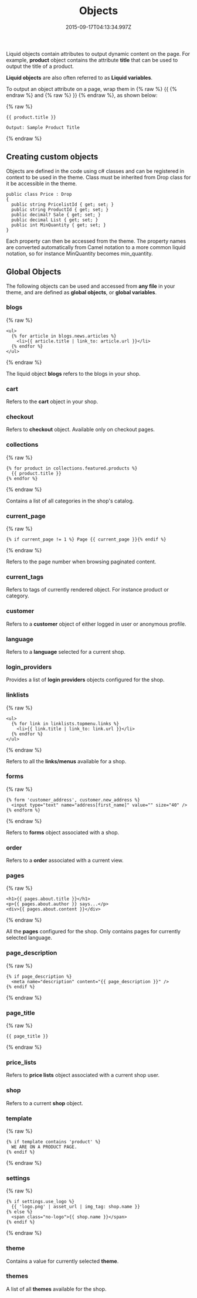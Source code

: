 ﻿---
title: Objects
description: The developer guide to a Liquid objects
layout: docs
date: 2015-09-17T04:13:34.997Z
priority: 2
---
Liquid objects contain attributes to output dynamic content on the page. For example, **product** object contains the attribute **title** that can be used to output the title of a product.

**Liquid objects** are also often referred to as **Liquid variables**.

To output an object attribute on a page, wrap them in {% raw %} {{ {% endraw %} and {% raw %} }} {% endraw %}, as shown below:

{% raw %}
```
{{ product.title }}

Output: Sample Product Title
```
{% endraw %}

## Creating custom objects

Objects are defined in the code using c# classes and can be registered in context to be used in the theme. Class must be inherited from Drop class for it be accessible in the theme.

```
public class Price : Drop
{
  public string PricelistId { get; set; }
  public string ProductId { get; set; }
  public decimal? Sale { get; set; }
  public decimal List { get; set; }
  public int MinQuantity { get; set; }
}
```

Each property can then be accessed from the theme. The property names are converted automatically from Camel notation to a more common liquid notation, so for instance MinQuantity becomes min_quantity.

## Global Objects

The following objects can be used and accessed from **any file** in your theme, and are defined as **global objects**, or **global variables**.

### blogs
{% raw %}
```
<ul>
  {% for article in blogs.news.articles %}
    <li>{{ article.title | link_to: article.url }}</li>
  {% endfor %}
</ul>
```
{% endraw %}

The liquid object **blogs** refers to the blogs in your shop.

### cart

Refers to the **cart** object in your shop.

### checkout

Refers to **checkout** object. Available only on checkout pages.

### collections
{% raw %}
```
{% for product in collections.featured.products %}
  {{ product.title }}
{% endfor %}
```
{% endraw %}

Contains a list of all categories in the shop's catalog.

### current_page
{% raw %}
```
{% if current_page != 1 %} Page {{ current_page }}{% endif %}
```
{% endraw %}

Refers to the page number when browsing paginated content.

### current_tags

Refers to tags of currently rendered object. For instance product or category.

### customer

Refers to a **customer** object of either logged in user or anonymous profile.

### language

Refers to a **language** selected for a current shop.

### login_providers

Provides a list of **login providers** objects configured for the shop.

### linklists
{% raw %}
```
<ul>
  {% for link in linklists.topmenu.links %}
    <li>{{ link.title | link_to: link.url }}</li>
  {% endfor %}
</ul>
```
{% endraw %}

Refers to all the **links/menus** available for a shop.

### forms
{% raw %}
```
{% form 'customer_address', customer.new_address %}
  <input type="text" name="address[first_name]" value="" size="40" />
{% endform %}
```
{% endraw %}

Refers to **forms** object associated with a shop.

### order

Refers to a **order** associated with a current view.

### pages
{% raw %}
```
<h1>{{ pages.about.title }}</h1>
<p>{{ pages.about.author }} says...</p>
<div>{{ pages.about.content }}</div>
```
{% endraw %}

All the **pages** configured for the shop. Only contains pages for currently selected language.

### page_description
{% raw %}
```
{% if page_description %}
  <meta name="description" content="{{ page_description }}" /> 
{% endif %}
```
{% endraw %}

### page_title
{% raw %}
```
{{ page_title }}
```
{% endraw %}

### price_lists

Refers to **price lists** object associated with a current shop user.

### shop

Refers to a current **shop** object.

### template
{% raw %}
```
{% if template contains 'product' %}
  WE ARE ON A PRODUCT PAGE.
{% endif %}
```
{% endraw %}

### settings
{% raw %}
```
{% if settings.use_logo %}
  {{ 'logo.png' | asset_url | img_tag: shop.name }}
{% else %}
  <span class="no-logo">{{ shop.name }}</span>
{% endif %}
```
{% endraw %}

### theme

Contains a value for currently selected **theme**.

### themes

A list of all **themes** available for the shop.
